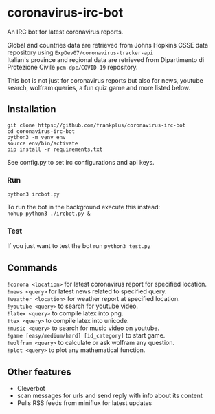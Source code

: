# coronavirus-irc-bot
An IRC bot for latest coronavirus reports. 

Global and countries data are retrieved from Johns Hopkins CSSE data repository using `ExpDev07/coronavirus-tracker-api` \
Italian's province and regional data are retrieved from Dipartimento di Protezione Civile `pcm-dpc/COVID-19` repository.

This bot is not just for coronavirus reports but also for news, youtube search, wolfram queries, a fun quiz game and more listed below.


## Installation
```
git clone https://github.com/frankplus/coronavirus-irc-bot
cd coronavirus-irc-bot
python3 -m venv env
source env/bin/activate
pip install -r requirements.txt
```
See config.py to set irc configurations and api keys.

### Run
`python3 ircbot.py`

To run the bot in the background execute this instead:\
`nohup python3 ./ircbot.py &` 

### Test
If you just want to test the bot run `python3 test.py`

## Commands
`!corona <location>` for latest coronavirus report for specified location. \
`!news <query>` for latest news related to specified query. \
`!weather <location>` for weather report at specified location. \
`!youtube <query>` to search for youtube video.\
`!latex <query>` to compile latex into png.\
`!tex <query>` to compile latex into unicode.\
`!music <query>` to search for music video on youtube.\
`!game [easy/medium/hard] [id_category]` to start game.\
`!wolfram <query>` to calculate or ask wolfram any question.\
`!plot <query>` to plot any mathematical function.

## Other features
- Cleverbot
- scan messages for urls and send reply with info about its content 
- Pulls RSS feeds from miniflux for latest updates